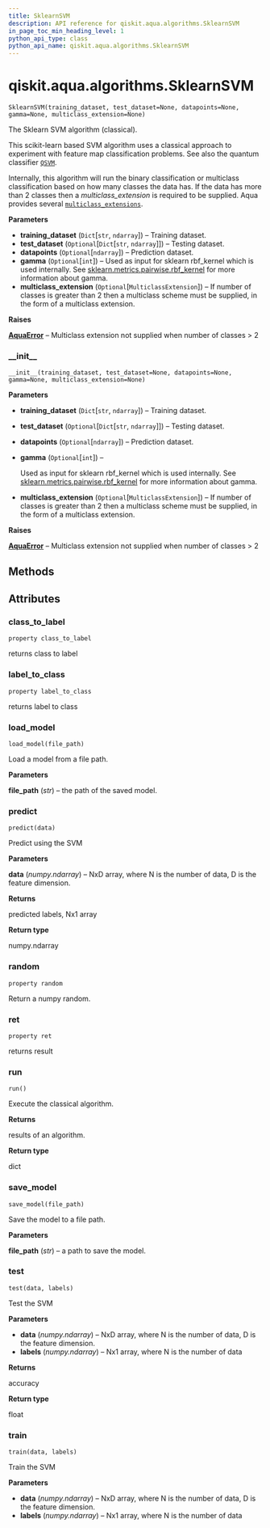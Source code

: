 ```yaml
---
title: SklearnSVM
description: API reference for qiskit.aqua.algorithms.SklearnSVM
in_page_toc_min_heading_level: 1
python_api_type: class
python_api_name: qiskit.aqua.algorithms.SklearnSVM
---
```


# qiskit.aqua.algorithms.SklearnSVM

<span id="qiskit.aqua.algorithms.SklearnSVM" />

`SklearnSVM(training_dataset, test_dataset=None, datapoints=None, gamma=None, multiclass_extension=None)`

The Sklearn SVM algorithm (classical).

This scikit-learn based SVM algorithm uses a classical approach to experiment with feature map classification problems. See also the quantum classifier [`QSVM`](qiskit.aqua.algorithms.QSVM "qiskit.aqua.algorithms.QSVM").

Internally, this algorithm will run the binary classification or multiclass classification based on how many classes the data has. If the data has more than 2 classes then a *multiclass\_extension* is required to be supplied. Aqua provides several [`multiclass_extensions`](qiskit.aqua.components.multiclass_extensions#module-qiskit.aqua.components.multiclass_extensions "qiskit.aqua.components.multiclass_extensions").

**Parameters**

*   **training\_dataset** (`Dict`\[`str`, `ndarray`]) – Training dataset.
*   **test\_dataset** (`Optional`\[`Dict`\[`str`, `ndarray`]]) – Testing dataset.
*   **datapoints** (`Optional`\[`ndarray`]) – Prediction dataset.
*   **gamma** (`Optional`\[`int`]) – Used as input for sklearn rbf\_kernel which is used internally. See [sklearn.metrics.pairwise.rbf\_kernel](https://scikit-learn.org/stable/modules/generated/sklearn.metrics.pairwise.rbf_kernel.html) for more information about gamma.
*   **multiclass\_extension** (`Optional`\[`MulticlassExtension`]) – If number of classes is greater than 2 then a multiclass scheme must be supplied, in the form of a multiclass extension.

**Raises**

[**AquaError**](qiskit.aqua.AquaError "qiskit.aqua.AquaError") – Multiclass extension not supplied when number of classes > 2

### \_\_init\_\_

<span id="qiskit.aqua.algorithms.SklearnSVM.__init__" />

`__init__(training_dataset, test_dataset=None, datapoints=None, gamma=None, multiclass_extension=None)`

**Parameters**

*   **training\_dataset** (`Dict`\[`str`, `ndarray`]) – Training dataset.

*   **test\_dataset** (`Optional`\[`Dict`\[`str`, `ndarray`]]) – Testing dataset.

*   **datapoints** (`Optional`\[`ndarray`]) – Prediction dataset.

*   **gamma** (`Optional`\[`int`]) –

    Used as input for sklearn rbf\_kernel which is used internally. See [sklearn.metrics.pairwise.rbf\_kernel](https://scikit-learn.org/stable/modules/generated/sklearn.metrics.pairwise.rbf_kernel.html) for more information about gamma.

*   **multiclass\_extension** (`Optional`\[`MulticlassExtension`]) – If number of classes is greater than 2 then a multiclass scheme must be supplied, in the form of a multiclass extension.

**Raises**

[**AquaError**](qiskit.aqua.AquaError "qiskit.aqua.AquaError") – Multiclass extension not supplied when number of classes > 2

## Methods

## Attributes

### class\_to\_label

<span id="qiskit.aqua.algorithms.SklearnSVM.class_to_label" />

`property class_to_label`

returns class to label

### label\_to\_class

<span id="qiskit.aqua.algorithms.SklearnSVM.label_to_class" />

`property label_to_class`

returns label to class

### load\_model

<span id="qiskit.aqua.algorithms.SklearnSVM.load_model" />

`load_model(file_path)`

Load a model from a file path.

**Parameters**

**file\_path** (*str*) – the path of the saved model.

### predict

<span id="qiskit.aqua.algorithms.SklearnSVM.predict" />

`predict(data)`

Predict using the SVM

**Parameters**

**data** (*numpy.ndarray*) – NxD array, where N is the number of data, D is the feature dimension.

**Returns**

predicted labels, Nx1 array

**Return type**

numpy.ndarray

### random

<span id="qiskit.aqua.algorithms.SklearnSVM.random" />

`property random`

Return a numpy random.

### ret

<span id="qiskit.aqua.algorithms.SklearnSVM.ret" />

`property ret`

returns result

### run

<span id="qiskit.aqua.algorithms.SklearnSVM.run" />

`run()`

Execute the classical algorithm.

**Returns**

results of an algorithm.

**Return type**

dict

### save\_model

<span id="qiskit.aqua.algorithms.SklearnSVM.save_model" />

`save_model(file_path)`

Save the model to a file path.

**Parameters**

**file\_path** (*str*) – a path to save the model.

### test

<span id="qiskit.aqua.algorithms.SklearnSVM.test" />

`test(data, labels)`

Test the SVM

**Parameters**

*   **data** (*numpy.ndarray*) – NxD array, where N is the number of data, D is the feature dimension.
*   **labels** (*numpy.ndarray*) – Nx1 array, where N is the number of data

**Returns**

accuracy

**Return type**

float

### train

<span id="qiskit.aqua.algorithms.SklearnSVM.train" />

`train(data, labels)`

Train the SVM

**Parameters**

*   **data** (*numpy.ndarray*) – NxD array, where N is the number of data, D is the feature dimension.
*   **labels** (*numpy.ndarray*) – Nx1 array, where N is the number of data

